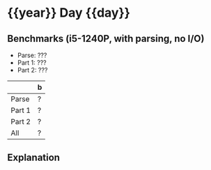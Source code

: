 # {{year}} Day {{day}}

## Benchmarks (i5-1240P, with parsing, no I/O)

- Parse: ???
- Part 1: ???
- Part 2: ???

|        | b   |
| ------ | --- |
| Parse  | ?   |
| Part 1 | ?   |
| Part 2 | ?   |
| All    | ?   |

## Explanation
